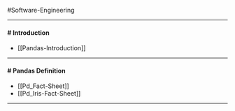 #Software-Engineering 

---
#### # Introduction
- [[Pandas-Introduction]]
---
#### # Pandas Definition
- [[Pd_Fact-Sheet]]
- [[Pd_Iris-Fact-Sheet]]
---
